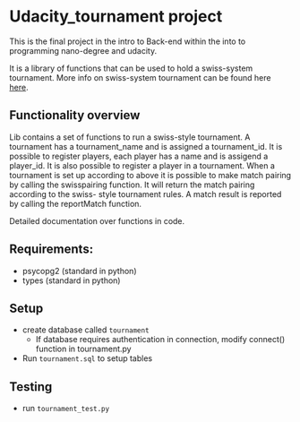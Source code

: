 # Udacity_tournament project

This is the final project in the intro to Back-end within the into to
programming nano-degree and udacity.

It is a library of functions that can be used to hold a swiss-system
tournament.
More info on swiss-system tournament
can be found here [here](https://en.wikipedia.org/wiki/Swiss-system_tournament).

## Functionality overview
Lib contains a set of functions to run a swiss-style tournament. 
A tournament has a tournament_name and is assigned a tournament_id.
It is possible to register players, each player has a name and is assigend a player_id.
It is also possible to register a player in a tournament.
When a tournament is set up according to above it is possible to make match pairing by
calling the swisspairing function. It will return the match pairing according to the swiss-
style tournament rules.
A match result is reported by calling the reportMatch function.

Detailed documentation over functions in code.

## Requirements:
* psycopg2 (standard in python)
* types (standard in python)

## Setup
* create database called `tournament`
    * If database requires authentication in connection, modify connect()
    function in tournament.py
* Run `tournament.sql` to setup tables

## Testing
* run `tournament_test.py`

